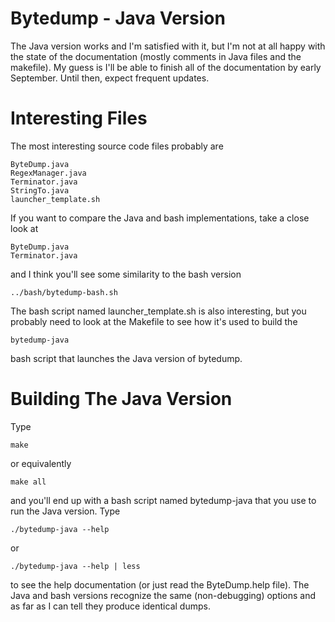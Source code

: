 # Bytedump - Java Version

The Java version works and I'm satisfied with it, but I'm not at all happy with
the state of the documentation (mostly comments in Java files and the makefile).
My guess is I'll be able to finish all of the documentation by early September.
Until then, expect frequent updates.

# Interesting Files

The most interesting source code files probably are

    ByteDump.java
    RegexManager.java
    Terminator.java
    StringTo.java
    launcher_template.sh

If you want to compare the Java and bash implementations, take a close look at

    ByteDump.java
    Terminator.java

and I think you'll see some similarity to the bash version

    ../bash/bytedump-bash.sh

The bash script named launcher_template.sh is also interesting, but you probably
need to look at the Makefile to see how it's used to build the

    bytedump-java

bash script that launches the Java version of bytedump.

# Building The Java Version

Type

    make

or equivalently

    make all

and you'll end up with a bash script named bytedump-java that you use to run the
Java version. Type

    ./bytedump-java --help

or

    ./bytedump-java --help | less

to see the help documentation (or just read the ByteDump.help file). The Java and
bash versions recognize the same (non-debugging) options and as far as I can tell
they produce identical dumps.

